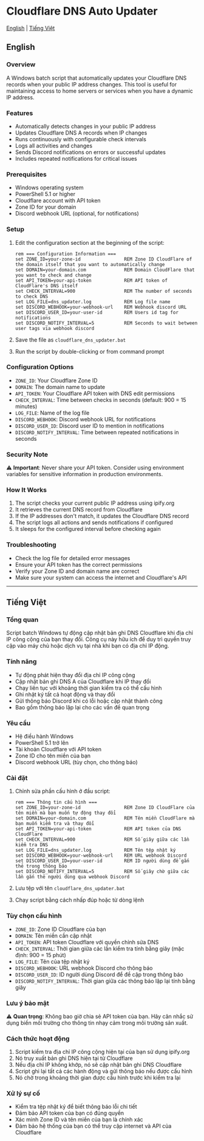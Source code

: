# Cloudflare DNS Auto Updater

[English](#english) | [Tiếng Việt](#vietnamese)

<a name="english"></a>
## English

### Overview
A Windows batch script that automatically updates your Cloudflare DNS records when your public IP address changes. This tool is useful for maintaining access to home servers or services when you have a dynamic IP address.

### Features
- Automatically detects changes in your public IP address
- Updates Cloudflare DNS A records when IP changes
- Runs continuously with configurable check intervals
- Logs all activities and changes
- Sends Discord notifications on errors or successful updates
- Includes repeated notifications for critical issues

### Prerequisites
- Windows operating system
- PowerShell 5.1 or higher
- Cloudflare account with API token
- Zone ID for your domain
- Discord webhook URL (optional, for notifications)

### Setup
1. Edit the configuration section at the beginning of the script:
   ```batch
   rem === Configuration Information ===
   set ZONE_ID=your-zone-id                REM Zone ID CloudFlare of the domain itself that you want to automatically change
   set DOMAIN=your-domain.com              REM Domain CloudFlare that you want to check and change
   set API_TOKEN=your-api-token            REM API token of CloudFlare's DNS itself
   set CHECK_INTERVAL=900                  REM The number of seconds to check DNS
   set LOG_FILE=dns_updater.log            REM Log file name
   set DISCORD_WEBHOOK=your-webhook-url    REM Webhook discord URL
   set DISCORD_USER_ID=your-user-id        REM Users id tag for notifications
   set DISCORD_NOTIFY_INTERVAL=5           REM Seconds to wait between user tags via webhook discord
   ```

2. Save the file as `cloudflare_dns_updater.bat`

3. Run the script by double-clicking or from command prompt

### Configuration Options
- `ZONE_ID`: Your Cloudflare Zone ID
- `DOMAIN`: The domain name to update
- `API_TOKEN`: Your Cloudflare API token with DNS edit permissions
- `CHECK_INTERVAL`: Time between checks in seconds (default: 900 = 15 minutes)
- `LOG_FILE`: Name of the log file
- `DISCORD_WEBHOOK`: Discord webhook URL for notifications
- `DISCORD_USER_ID`: Discord user ID to mention in notifications
- `DISCORD_NOTIFY_INTERVAL`: Time between repeated notifications in seconds

### Security Note
⚠️ **Important**: Never share your API token. Consider using environment variables for sensitive information in production environments.

### How It Works
1. The script checks your current public IP address using ipify.org
2. It retrieves the current DNS record from Cloudflare
3. If the IP addresses don't match, it updates the Cloudflare DNS record
4. The script logs all actions and sends notifications if configured
5. It sleeps for the configured interval before checking again

### Troubleshooting
- Check the log file for detailed error messages
- Ensure your API token has the correct permissions
- Verify your Zone ID and domain name are correct
- Make sure your system can access the internet and Cloudflare's API

---

<a name="vietnamese"></a>
## Tiếng Việt

### Tổng quan
Script batch Windows tự động cập nhật bản ghi DNS Cloudflare khi địa chỉ IP công cộng của bạn thay đổi. Công cụ này hữu ích để duy trì quyền truy cập vào máy chủ hoặc dịch vụ tại nhà khi bạn có địa chỉ IP động.

### Tính năng
- Tự động phát hiện thay đổi địa chỉ IP công cộng
- Cập nhật bản ghi DNS A của Cloudflare khi IP thay đổi
- Chạy liên tục với khoảng thời gian kiểm tra có thể cấu hình
- Ghi nhật ký tất cả hoạt động và thay đổi
- Gửi thông báo Discord khi có lỗi hoặc cập nhật thành công
- Bao gồm thông báo lặp lại cho các vấn đề quan trọng

### Yêu cầu
- Hệ điều hành Windows
- PowerShell 5.1 trở lên
- Tài khoản Cloudflare với API token
- Zone ID cho tên miền của bạn
- Discord webhook URL (tùy chọn, cho thông báo)

### Cài đặt
1. Chỉnh sửa phần cấu hình ở đầu script:
   ```batch
   rem === Thông tin cấu hình ===
   set ZONE_ID=your-zone-id                REM Zone ID CloudFlare của tên miền mà bạn muốn tự động thay đổi
   set DOMAIN=your-domain.com              REM Tên miền CloudFlare mà bạn muốn kiểm tra và thay đổi
   set API_TOKEN=your-api-token            REM API token của DNS CloudFlare
   set CHECK_INTERVAL=900                  REM Số giây giữa các lần kiểm tra DNS
   set LOG_FILE=dns_updater.log            REM Tên tệp nhật ký
   set DISCORD_WEBHOOK=your-webhook-url    REM URL webhook Discord
   set DISCORD_USER_ID=your-user-id        REM ID người dùng để gắn thẻ trong thông báo
   set DISCORD_NOTIFY_INTERVAL=5           REM Số giây chờ giữa các lần gắn thẻ người dùng qua webhook Discord
   ```

2. Lưu tệp với tên `cloudflare_dns_updater.bat`

3. Chạy script bằng cách nhấp đúp hoặc từ dòng lệnh

### Tùy chọn cấu hình
- `ZONE_ID`: Zone ID Cloudflare của bạn
- `DOMAIN`: Tên miền cần cập nhật
- `API_TOKEN`: API token Cloudflare với quyền chỉnh sửa DNS
- `CHECK_INTERVAL`: Thời gian giữa các lần kiểm tra tính bằng giây (mặc định: 900 = 15 phút)
- `LOG_FILE`: Tên của tệp nhật ký
- `DISCORD_WEBHOOK`: URL webhook Discord cho thông báo
- `DISCORD_USER_ID`: ID người dùng Discord để đề cập trong thông báo
- `DISCORD_NOTIFY_INTERVAL`: Thời gian giữa các thông báo lặp lại tính bằng giây

### Lưu ý bảo mật
⚠️ **Quan trọng**: Không bao giờ chia sẻ API token của bạn. Hãy cân nhắc sử dụng biến môi trường cho thông tin nhạy cảm trong môi trường sản xuất.

### Cách thức hoạt động
1. Script kiểm tra địa chỉ IP công cộng hiện tại của bạn sử dụng ipify.org
2. Nó truy xuất bản ghi DNS hiện tại từ Cloudflare
3. Nếu địa chỉ IP không khớp, nó sẽ cập nhật bản ghi DNS Cloudflare
4. Script ghi lại tất cả các hành động và gửi thông báo nếu được cấu hình
5. Nó chờ trong khoảng thời gian được cấu hình trước khi kiểm tra lại

### Xử lý sự cố
- Kiểm tra tệp nhật ký để biết thông báo lỗi chi tiết
- Đảm bảo API token của bạn có đúng quyền
- Xác minh Zone ID và tên miền của bạn là chính xác
- Đảm bảo hệ thống của bạn có thể truy cập internet và API của Cloudflare